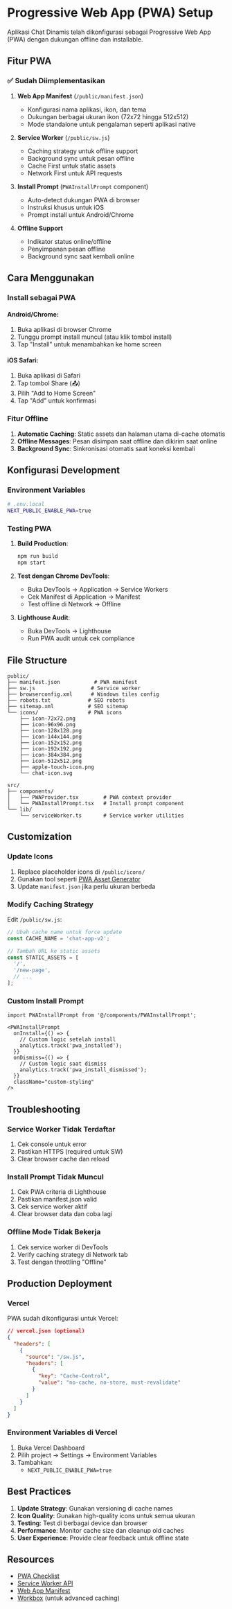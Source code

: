 # Progressive Web App (PWA) Setup

Aplikasi Chat Dinamis telah dikonfigurasi sebagai Progressive Web App (PWA) dengan dukungan offline dan installable.

## Fitur PWA

### ✅ Sudah Diimplementasikan

1. **Web App Manifest** (`/public/manifest.json`)
   - Konfigurasi nama aplikasi, ikon, dan tema
   - Dukungan berbagai ukuran ikon (72x72 hingga 512x512)
   - Mode standalone untuk pengalaman seperti aplikasi native

2. **Service Worker** (`/public/sw.js`)
   - Caching strategy untuk offline support
   - Background sync untuk pesan offline
   - Cache First untuk static assets
   - Network First untuk API requests

3. **Install Prompt** (`PWAInstallPrompt` component)
   - Auto-detect dukungan PWA di browser
   - Instruksi khusus untuk iOS
   - Prompt install untuk Android/Chrome

4. **Offline Support**
   - Indikator status online/offline
   - Penyimpanan pesan offline
   - Background sync saat kembali online

## Cara Menggunakan

### Install sebagai PWA

#### Android/Chrome:
1. Buka aplikasi di browser Chrome
2. Tunggu prompt install muncul (atau klik tombol install)
3. Tap "Install" untuk menambahkan ke home screen

#### iOS Safari:
1. Buka aplikasi di Safari
2. Tap tombol Share (📤)
3. Pilih "Add to Home Screen"
4. Tap "Add" untuk konfirmasi

### Fitur Offline

1. **Automatic Caching**: Static assets dan halaman utama di-cache otomatis
2. **Offline Messages**: Pesan disimpan saat offline dan dikirim saat online
3. **Background Sync**: Sinkronisasi otomatis saat koneksi kembali

## Konfigurasi Development

### Environment Variables

```bash
# .env.local
NEXT_PUBLIC_ENABLE_PWA=true
```

### Testing PWA

1. **Build Production**:
   ```bash
   npm run build
   npm start
   ```

2. **Test dengan Chrome DevTools**:
   - Buka DevTools → Application → Service Workers
   - Cek Manifest di Application → Manifest
   - Test offline di Network → Offline

3. **Lighthouse Audit**:
   - Buka DevTools → Lighthouse
   - Run PWA audit untuk cek compliance

## File Structure

```
public/
├── manifest.json           # PWA manifest
├── sw.js                  # Service worker
├── browserconfig.xml      # Windows tiles config
├── robots.txt            # SEO robots
├── sitemap.xml           # SEO sitemap
└── icons/                # PWA icons
    ├── icon-72x72.png
    ├── icon-96x96.png
    ├── icon-128x128.png
    ├── icon-144x144.png
    ├── icon-152x152.png
    ├── icon-192x192.png
    ├── icon-384x384.png
    ├── icon-512x512.png
    ├── apple-touch-icon.png
    └── chat-icon.svg

src/
├── components/
│   ├── PWAProvider.tsx        # PWA context provider
│   └── PWAInstallPrompt.tsx   # Install prompt component
└── lib/
    └── serviceWorker.ts       # Service worker utilities
```

## Customization

### Update Icons

1. Replace placeholder icons di `/public/icons/`
2. Gunakan tool seperti [PWA Asset Generator](https://github.com/onderceylan/pwa-asset-generator)
3. Update `manifest.json` jika perlu ukuran berbeda

### Modify Caching Strategy

Edit `/public/sw.js`:

```javascript
// Ubah cache name untuk force update
const CACHE_NAME = 'chat-app-v2';

// Tambah URL ke static assets
const STATIC_ASSETS = [
  '/',
  '/new-page',
  // ...
];
```

### Custom Install Prompt

```tsx
import PWAInstallPrompt from '@/components/PWAInstallPrompt';

<PWAInstallPrompt 
  onInstall={() => {
    // Custom logic setelah install
    analytics.track('pwa_installed');
  }}
  onDismiss={() => {
    // Custom logic saat dismiss
    analytics.track('pwa_install_dismissed');
  }}
  className="custom-styling"
/>
```

## Troubleshooting

### Service Worker Tidak Terdaftar

1. Cek console untuk error
2. Pastikan HTTPS (required untuk SW)
3. Clear browser cache dan reload

### Install Prompt Tidak Muncul

1. Cek PWA criteria di Lighthouse
2. Pastikan manifest.json valid
3. Cek service worker aktif
4. Clear browser data dan coba lagi

### Offline Mode Tidak Bekerja

1. Cek service worker di DevTools
2. Verify caching strategy di Network tab
3. Test dengan throttling "Offline"

## Production Deployment

### Vercel

PWA sudah dikonfigurasi untuk Vercel:

```json
// vercel.json (optional)
{
  "headers": [
    {
      "source": "/sw.js",
      "headers": [
        {
          "key": "Cache-Control",
          "value": "no-cache, no-store, must-revalidate"
        }
      ]
    }
  ]
}
```

### Environment Variables di Vercel

1. Buka Vercel Dashboard
2. Pilih project → Settings → Environment Variables
3. Tambahkan:
   - `NEXT_PUBLIC_ENABLE_PWA=true`

## Best Practices

1. **Update Strategy**: Gunakan versioning di cache names
2. **Icon Quality**: Gunakan high-quality icons untuk semua ukuran
3. **Testing**: Test di berbagai device dan browser
4. **Performance**: Monitor cache size dan cleanup old caches
5. **User Experience**: Provide clear feedback untuk offline state

## Resources

- [PWA Checklist](https://web.dev/pwa-checklist/)
- [Service Worker API](https://developer.mozilla.org/en-US/docs/Web/API/Service_Worker_API)
- [Web App Manifest](https://developer.mozilla.org/en-US/docs/Web/Manifest)
- [Workbox](https://developers.google.com/web/tools/workbox) (untuk advanced caching)